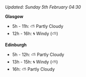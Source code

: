 *Updated: Sunday 5th February 04:30*

**Glasgow**

* 5h - 11h: :partly_sunny: Partly Cloudy
* 12h - 16h: :cyclone: Windy (:partly_sunny:)

**Edinburgh**

* 5h - 12h: :partly_sunny: Partly Cloudy
* 13h - 15h: :cyclone: Windy (:partly_sunny:)
* 16h: :partly_sunny: Partly Cloudy
